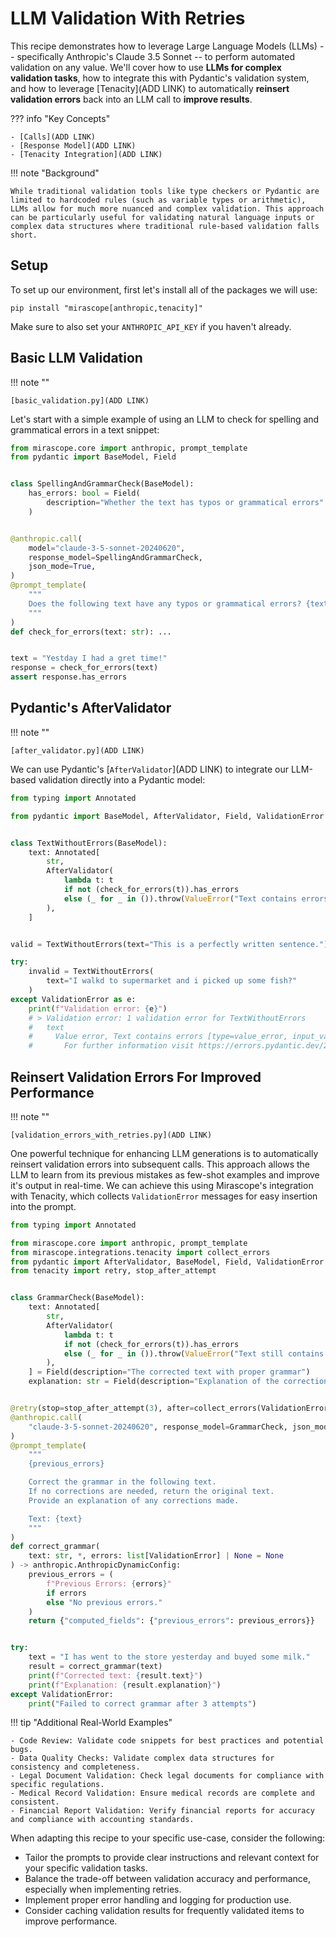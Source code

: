 # LLM Validation With Retries

This recipe demonstrates how to leverage Large Language Models (LLMs) -- specifically Anthropic's Claude 3.5 Sonnet -- to perform automated validation on any value. We'll cover how to use **LLMs for complex validation tasks**, how to integrate this with Pydantic's validation system, and how to leverage [Tenacity](ADD LINK) to automatically **reinsert validation errors** back into an LLM call to **improve results**.

??? info "Key Concepts"

    - [Calls](ADD LINK)
    - [Response Model](ADD LINK)
    - [Tenacity Integration](ADD LINK)

!!! note "Background"

    While traditional validation tools like type checkers or Pydantic are limited to hardcoded rules (such as variable types or arithmetic), LLMs allow for much more nuanced and complex validation. This approach can be particularly useful for validating natural language inputs or complex data structures where traditional rule-based validation falls short.

## Setup

To set up our environment, first let's install all of the packages we will use:

```shell
pip install "mirascope[anthropic,tenacity]"
```

Make sure to also set your `ANTHROPIC_API_KEY` if you haven't already.

## Basic LLM Validation

!!! note ""

    [basic_validation.py](ADD LINK)

Let's start with a simple example of using an LLM to check for spelling and grammatical errors in a text snippet:

```python
from mirascope.core import anthropic, prompt_template
from pydantic import BaseModel, Field


class SpellingAndGrammarCheck(BaseModel):
    has_errors: bool = Field(
        description="Whether the text has typos or grammatical errors"
    )


@anthropic.call(
    model="claude-3-5-sonnet-20240620",
    response_model=SpellingAndGrammarCheck,
    json_mode=True,
)
@prompt_template(
    """
    Does the following text have any typos or grammatical errors? {text}
    """
)
def check_for_errors(text: str): ...


text = "Yestday I had a gret time!"
response = check_for_errors(text)
assert response.has_errors
```

## Pydantic's AfterValidator

!!! note ""

    [after_validator.py](ADD LINK)

We can use Pydantic's [`AfterValidator`](ADD LINK) to integrate our LLM-based validation directly into a Pydantic model:

```python
from typing import Annotated

from pydantic import BaseModel, AfterValidator, Field, ValidationError


class TextWithoutErrors(BaseModel):
    text: Annotated[
        str,
        AfterValidator(
            lambda t: t
            if not (check_for_errors(t)).has_errors
            else (_ for _ in ()).throw(ValueError("Text contains errors"))
        ),
    ]


valid = TextWithoutErrors(text="This is a perfectly written sentence.")

try:
    invalid = TextWithoutErrors(
        text="I walkd to supermarket and i picked up some fish?"
    )
except ValidationError as e:
    print(f"Validation error: {e}")
    # > Validation error: 1 validation error for TextWithoutErrors
    #   text
    #     Value error, Text contains errors [type=value_error, input_value='I walkd to supermarket a... i picked up some fish?', input_type=str]
    #       For further information visit https://errors.pydantic.dev/2.8/v/value_error
```

## Reinsert Validation Errors For Improved Performance

!!! note ""

    [validation_errors_with_retries.py](ADD LINK)

One powerful technique for enhancing LLM generations is to automatically reinsert validation errors into subsequent calls. This approach allows the LLM to learn from its previous mistakes as few-shot examples and improve it's output in real-time. We can achieve this using Mirascope's integration with Tenacity, which collects `ValidationError` messages for easy insertion into the prompt.

```python
from typing import Annotated

from mirascope.core import anthropic, prompt_template
from mirascope.integrations.tenacity import collect_errors
from pydantic import AfterValidator, BaseModel, Field, ValidationError
from tenacity import retry, stop_after_attempt


class GrammarCheck(BaseModel):
    text: Annotated[
        str,
        AfterValidator(
            lambda t: t
            if not (check_for_errors(t)).has_errors
            else (_ for _ in ()).throw(ValueError("Text still contains errors"))
        ),
    ] = Field(description="The corrected text with proper grammar")
    explanation: str = Field(description="Explanation of the corrections made")


@retry(stop=stop_after_attempt(3), after=collect_errors(ValidationError))
@anthropic.call(
    "claude-3-5-sonnet-20240620", response_model=GrammarCheck, json_mode=True
)
@prompt_template(
    """
    {previous_errors}

    Correct the grammar in the following text.
    If no corrections are needed, return the original text.
    Provide an explanation of any corrections made.

    Text: {text}
    """
)
def correct_grammar(
    text: str, *, errors: list[ValidationError] | None = None
) -> anthropic.AnthropicDynamicConfig:
    previous_errors = (
        f"Previous Errors: {errors}"
        if errors
        else "No previous errors."
    )
    return {"computed_fields": {"previous_errors": previous_errors}}


try:
    text = "I has went to the store yesterday and buyed some milk."
    result = correct_grammar(text)
    print(f"Corrected text: {result.text}")
    print(f"Explanation: {result.explanation}")
except ValidationError:
    print("Failed to correct grammar after 3 attempts")
```

!!! tip "Additional Real-World Examples"

    - Code Review: Validate code snippets for best practices and potential bugs.
    - Data Quality Checks: Validate complex data structures for consistency and completeness.
    - Legal Document Validation: Check legal documents for compliance with specific regulations.
    - Medical Record Validation: Ensure medical records are complete and consistent.
    - Financial Report Validation: Verify financial reports for accuracy and compliance with accounting standards.

When adapting this recipe to your specific use-case, consider the following:

- Tailor the prompts to provide clear instructions and relevant context for your specific validation tasks.
- Balance the trade-off between validation accuracy and performance, especially when implementing retries.
- Implement proper error handling and logging for production use.
- Consider caching validation results for frequently validated items to improve performance.
